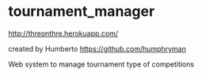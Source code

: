 tournament_manager
==================

http://threonthre.herokuapp.com/

created by Humberto https://github.com/humphryman

Web system to manage tournament type of competitions
